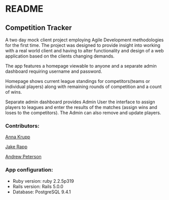 # README

## Competition Tracker
A two day mock client project employing Agile Development methodologies for the first time. The project was designed to provide insight into working with a real world client and having to alter functionality and design of a web application based on the clients changing demands.

The app features a homepage viewable to anyone and a separate admin dashboard requiring username and password.

  Homepage shows current league standings for competitors(teams or individual players) along with remaining rounds of competition and a count of wins.

  Separate admin dashboard provides Admin User the interface to assign players to leagues and enter the results of the matches (assign wins and loses to the competitors). The Admin can also remove and update players.

### Contributors:
[Anna Krupp](https://github.com/cherchezlafemme)

[Jake Rapp](https://github.com/J-Rapp)

[Andrew Peterson](https://github.com/ajpeterson)


### App configuration:
* Ruby version: ruby 2.2.5p319
* Rails version: Rails 5.0.0
* Database: PostgreSQL 9.4.1
